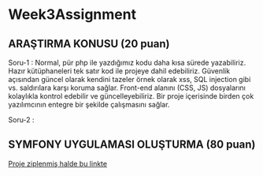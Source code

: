 # Week3Assignment

##	ARAŞTIRMA KONUSU (20 puan)

Soru-1 : Normal, pür php ile yazdığımız kodu daha kısa sürede yazabiliriz. Hazır kütüphaneleri tek satır kod ile projeye dahil edebiliriz. Güvenlik açısından güncel olarak kendini tazeler örnek olarak xss, SQL injection gibi vs. saldırılara karşı koruma sağlar. Front-end alanını (CSS, JS) dosyalarını kolaylıkla kontrol edebilir ve güncelleyebiliriz. Bir proje içerisinde birden çok yazılımcının entegre bir şekilde çalışmasını sağlar.

Soru-2 : 
##	SYMFONY UYGULAMASI OLUŞTURMA (80 puan)

[Proje ziplenmiş halde bu linkte]([https://www.google.com](https://github.com/EnUygunPatikaBootCamp/week-3-Blackcloud00/blob/main/enuygunWeek3Work.zip) "Olgun Karabulut Symfony Ödevi")
